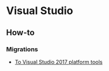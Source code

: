 # Visual Studio

## How-to

### Migrations

- [To Visual Studio 2017 platform tools]( ./migrating_to_visual_studio_2017_platform_toolset.html )
